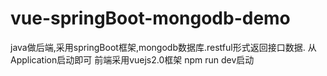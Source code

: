 # vue-springBoot-mongodb-demo
java做后端,采用springBoot框架,mongodb数据库.restful形式返回接口数据.
从Application启动即可
前端采用vuejs2.0框架
npm run dev启动
